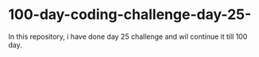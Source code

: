 # 100-day-coding-challenge-day-25-
In this repository, i have done day 25 challenge and wil continue it till 100 day.
